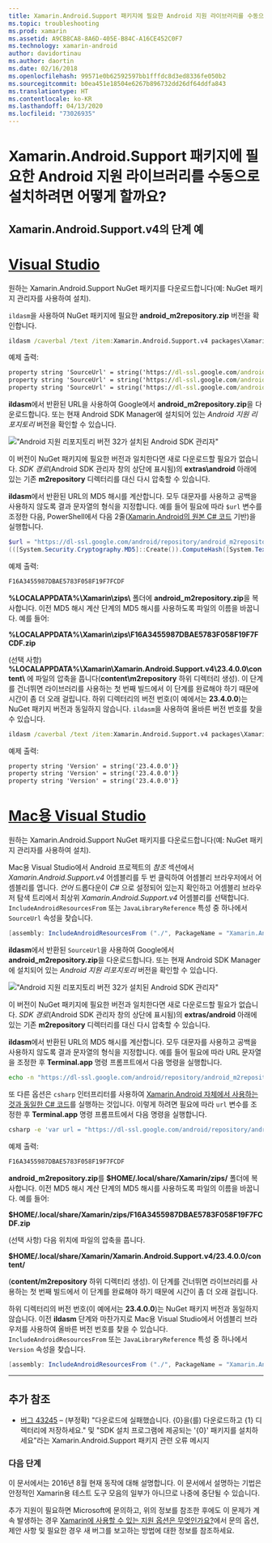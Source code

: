 ```yaml
---
title: Xamarin.Android.Support 패키지에 필요한 Android 지원 라이브러리를 수동으로 설치하려면 어떻게 할까요?
ms.topic: troubleshooting
ms.prod: xamarin
ms.assetid: A9CB8CA8-8A6D-405E-B84C-A16CE452C0F7
ms.technology: xamarin-android
author: davidortinau
ms.author: daortin
ms.date: 02/16/2018
ms.openlocfilehash: 99571e0b62592597bb1fffdc8d3ed8336fe050b2
ms.sourcegitcommit: b0ea451e18504e6267b896732dd26df64ddfa843
ms.translationtype: HT
ms.contentlocale: ko-KR
ms.lasthandoff: 04/13/2020
ms.locfileid: "73026935"
---
```

# <a name="how-can-i-manually-install-the-android-support-libraries-required-by-the-xamarinandroidsupport-packages"></a>Xamarin.Android.Support 패키지에 필요한 Android 지원 라이브러리를 수동으로 설치하려면 어떻게 할까요?

## <a name="example-steps-for-xamarinandroidsupportv4"></a>Xamarin.Android.Support.v4의 단계 예 

# <a name="visual-studio"></a>[Visual Studio](#tab/windows)

원하는 Xamarin.Android.Support NuGet 패키지를 다운로드합니다(예: NuGet 패키지 관리자를 사용하여 설치).

`ildasm`을 사용하여 NuGet 패키지에 필요한 **android_m2repository.zip** 버전을 확인합니다.

```cmd
ildasm /caverbal /text /item:Xamarin.Android.Support.v4 packages\Xamarin.Android.Support.v4.23.4.0.1\lib\MonoAndroid403\Xamarin.Android.Support.v4.dll | findstr SourceUrl
```

예제 출력:

```cmd
property string 'SourceUrl' = string('https://dl-ssl.google.com/android/repository/android_m2repository_r32.zip')
property string 'SourceUrl' = string('https://dl-ssl.google.com/android/repository/android_m2repository_r32.zip')
property string 'SourceUrl' = string('https://dl-ssl.google.com/android/repository/android_m2repository_r32.zip')
```

**ildasm**에서 반환된 URL을 사용하여 Google에서 **android\_m2repository.zip**을 다운로드합니다. 또는 현재 Android SDK Manager에 설치되어 있는 _Android 지원 리포지토리_ 버전을 확인할 수 있습니다.

!["Android 지원 리포지토리 버전 32가 설치된 Android SDK 관리자"](install-android-support-library-images/sdk-extras.png)

이 버전이 NuGet 패키지에 필요한 버전과 일치한다면 새로 다운로드할 필요가 없습니다. _SDK 경로_(Android SDK 관리자 창의 상단에 표시됨)의 **extras\\android** 아래에 있는 기존 **m2repository** 디렉터리를 대신 다시 압축할 수 있습니다.

**ildasm**에서 반환된 URL의 MD5 해시를 계산합니다. 모두 대문자를 사용하고 공백을 사용하지 않도록 결과 문자열의 형식을 지정합니다. 예를 들어 필요에 따라 `$url` 변수를 조정한 다음, PowerShell에서 다음 2줄([Xamarin.Android의 원본 C# 코드](https://github.com/xamarin/xamarin-android/blob/8e8a4dd90f26eb39172876cc52181b6639e20524/src/Xamarin.Android.Build.Tasks/Tasks/GetAdditionalResourcesFromAssemblies.cs#L208) 기반)을 실행합니다.

```powershell
$url = "https://dl-ssl.google.com/android/repository/android_m2repository_r32.zip"
(([System.Security.Cryptography.MD5]::Create()).ComputeHash([System.Text.Encoding]::UTF8.GetBytes($url)) | %{ $_.ToString("X02") }) -join ""
```

예제 출력:

```powershell
F16A3455987DBAE5783F058F19F7FCDF
```

**%LOCALAPPDATA%\\Xamarin\\zips\\** 폴더에 **android\_m2repository.zip**을 복사합니다. 이전 MD5 해시 계산 단계의 MD5 해시를 사용하도록 파일의 이름을 바꿉니다. 예를 들어:

**%LOCALAPPDATA%\\Xamarin\\zips\\F16A3455987DBAE5783F058F19F7FCDF.zip**

(선택 사항) **%LOCALAPPDATA%\\Xamarin\\Xamarin.Android.Support.v4\\23.4.0.0\\content\\** 에 파일의 압축을 풉니다(**content\\m2repository** 하위 디렉터리 생성). 이 단계를 건너뛰면 라이브러리를 사용하는 첫 번째 빌드에서 이 단계를 완료해야 하기 때문에 시간이 좀 더 오래 걸립니다.
하위 디렉터리의 버전 번호(이 예에서는 **23.4.0.0**)는 NuGet 패키지 버전과 동일하지 않습니다. `ildasm`을 사용하여 올바른 버전 번호를 찾을 수 있습니다.

```cmd
ildasm /caverbal /text /item:Xamarin.Android.Support.v4 packages\Xamarin.Android.Support.v4.23.4.0.1\lib\MonoAndroid403\Xamarin.Android.Support.v4.dll | findstr /C:"string 'Version'"
```

예제 출력:

```cmd
property string 'Version' = string('23.4.0.0')}
property string 'Version' = string('23.4.0.0')}
property string 'Version' = string('23.4.0.0')}
```

# <a name="visual-studio-for-mac"></a>[Mac용 Visual Studio](#tab/macos)

원하는 Xamarin.Android.Support NuGet 패키지를 다운로드합니다(예: NuGet 패키지 관리자를 사용하여 설치).

Mac용 Visual Studio에서 Android 프로젝트의 _참조_ 섹션에서 _Xamarin.Android.Support.v4_ 어셈블리를 두 번 클릭하여 어셈블리 브라우저에서 어셈블리를 엽니다. _언어_ 드롭다운이 _C#_ 으로 설정되어 있는지 확인하고 어셈블리 브라우저 탐색 트리에서 최상위 _Xamarin.Android.Support.v4_ 어셈블리를 선택합니다. `IncludeAndroidResourcesFrom` 또는 `JavaLibraryReference` 특성 중 하나에서 `SourceUrl` 속성을 찾습니다.

```csharp
[assembly: IncludeAndroidResourcesFrom ("./", PackageName = "Xamarin.Android.Support.v4", SourceUrl = "https://dl-ssl.google.com/android/repository/android_m2repository_r32.zip", EmbeddedArchive = "m2repository/com/android/support/support-v4/23.4.0/support-v4-23.4.0.aar", Version = "23.4.0.0")]
```

**ildasm**에서 반환된 `SourceUrl`을 사용하여 Google에서 **android\_m2repository.zip**을 다운로드합니다. 또는 현재 Android SDK Manager에 설치되어 있는 _Android 지원 리포지토리_ 버전을 확인할 수 있습니다.

!["Android 지원 리포지토리 버전 32가 설치된 Android SDK 관리자"](install-android-support-library-images/sdk-extras.png)

이 버전이 NuGet 패키지에 필요한 버전과 일치한다면 새로 다운로드할 필요가 없습니다. _SDK 경로_(Android SDK 관리자 창의 상단에 표시됨)의 **extras/android** 아래에 있는 기존 **m2repository** 디렉터리를 대신 다시 압축할 수 있습니다.

**ildasm**에서 반환된 URL의 MD5 해시를 계산합니다. 모두 대문자를 사용하고 공백을 사용하지 않도록 결과 문자열의 형식을 지정합니다. 예를 들어 필요에 따라 URL 문자열을 조정한 후 **Terminal.app** 명령 프롬프트에서 다음 명령을 실행합니다.

```bash
echo -n "https://dl-ssl.google.com/android/repository/android_m2repository_r32.zip" | md5 | tr '[:lower:]' '[:upper:]'
```

또 다른 옵션은 `csharp` 인터프리터를 사용하여 [Xamarin.Android 자체에서 사용하는 것과 동일한 C# 코드](https://github.com/xamarin/xamarin-android/blob/8e8a4dd90f26eb39172876cc52181b6639e20524/src/Xamarin.Android.Build.Tasks/Tasks/GetAdditionalResourcesFromAssemblies.cs#L208)를 실행하는 것입니다.
이렇게 하려면 필요에 따라 `url` 변수를 조정한 후 **Terminal.app** 명령 프롬프트에서 다음 명령을 실행합니다.

```bash
csharp -e 'var url = "https://dl-ssl.google.com/android/repository/android_m2repository_r32.zip"; string.Concat((System.Security.Cryptography.MD5.Create().ComputeHash(System.Text.Encoding.UTF8.GetBytes(url))).Select(b => b.ToString("X02")))'
```

예제 출력:

```bash
F16A3455987DBAE5783F058F19F7FCDF
```

**android\_m2repository.zip**를 **$HOME/.local/share/Xamarin/zips/** 폴더에 복사합니다. 이전 MD5 해시 계산 단계의 MD5 해시를 사용하도록 파일의 이름을 바꿉니다. 예를 들어:

**$HOME/.local/share/Xamarin/zips/F16A3455987DBAE5783F058F19F7FCDF.zip**

(선택 사항) 다음 위치에 파일의 압축을 풉니다. 

**$HOME/.local/share/Xamarin/Xamarin.Android.Support.v4/23.4.0.0/content/**

(**content/m2repository** 하위 디렉터리 생성). 이 단계를 건너뛰면 라이브러리를 사용하는 첫 번째 빌드에서 이 단계를 완료해야 하기 때문에 시간이 좀 더 오래 걸립니다.

하위 디렉터리의 버전 번호(이 예에서는 **23.4.0.0**)는 NuGet 패키지 버전과 동일하지 않습니다. 이전 **ildasm** 단계와 마찬가지로 Mac용 Visual Studio에서 어셈블리 브라우저를 사용하여 올바른 버전 번호를 찾을 수 있습니다. `IncludeAndroidResourcesFrom` 또는 `JavaLibraryReference` 특성 중 하나에서 `Version` 속성을 찾습니다.

```csharp
[assembly: IncludeAndroidResourcesFrom ("./", PackageName = "Xamarin.Android.Support.v4", SourceUrl = "https://dl-ssl.google.com/android/repository/android_m2repository_r32.zip", EmbeddedArchive = "m2repository/com/android/support/support-v4/23.4.0/support-v4-23.4.0.aar", Version = "23.4.0.0")]
```

-----

## <a name="additional-references"></a>추가 참조

- [버그 43245](https://bugzilla.xamarin.com/show_bug.cgi?id=43245) – (부정확) "다운로드에 실패했습니다. {0}을(를) 다운로드하고 {1} 디렉터리에 저장하세요." 및 "SDK 설치 프로그램에 제공되는 '{0}' 패키지를 설치하세요"라는 Xamarin.Android.Support 패키지 관련 오류 메시지

### <a name="next-steps"></a>다음 단계

이 문서에서는 2016년 8월 현재 동작에 대해 설명합니다. 이 문서에서 설명하는 기법은 안정적인 Xamarin용 테스트 도구 모음의 일부가 아니므로 나중에 중단될 수 있습니다.

추가 지원이 필요하면 Microsoft에 문의하고, 위의 정보를 참조한 후에도 이 문제가 계속 발생하는 경우 [Xamarin에 사용할 수 있는 지원 옵션은 무엇인가요?](~/cross-platform/troubleshooting/support-options.md)에서 문의 옵션, 제안 사항 및 필요한 경우 새 버그를 보고하는 방법에 대한 정보를 참조하세요.
